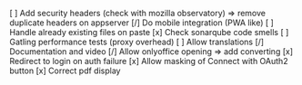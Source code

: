 [ ] Add security headers (check with mozilla observatory) => remove duplicate headers on appserver
[/] Do mobile integration (PWA like)
[ ] Handle already existing files on paste
[x] Check sonarqube code smells
[ ] Gatling performance tests (proxy overhead)
[ ] Allow translations
[/] Documentation and video
[/] Allow onlyoffice opening => add converting
[x] Redirect to login on auth failure
[x] Allow masking of Connect with OAuth2 button
[x] Correct pdf display
